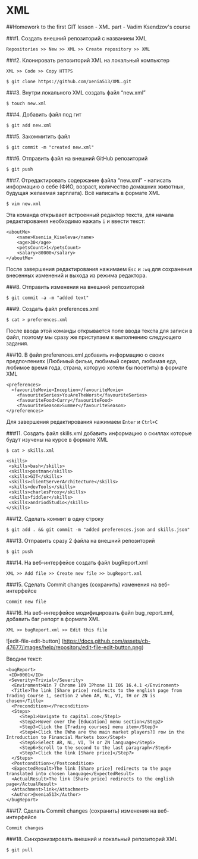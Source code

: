 # XML

##Homework to the first GIT lesson - XML part - Vadim Ksendzov's course

###1. Создать внешний репозиторий c названием XML

    Repositories >> New >> XML >> Create repository >> XML

###2. Клонировать репозиторий XML на локальный компьютер

    XML >> Code >> Copy HTTPS

    $ git clone https://github.com/xenia513/XML.git

###3. Внутри локального XML создать файл “new.xml”

    $ touch new.xml

###4. Добавить файл под гит

    $ git add new.xml

###5. Закоммитить файл

    $ git commit -m "created new.xml"

###6. Отправить файл на внешний GitHub репозиторий

    $ git push

###7. Отредактировать содержание файла “new.xml” - написать информацию о себе (ФИО, возраст, количество домашних животных, будущая желаемая зарплата). Всё написать в формате XML

    $ vim new.xml

Эта команда открывает встроенный редактор текста, для начала редактирования необходимо нажать `i` и ввести текст:
    
    <aboutMe>
	    <name>Kseniia_Kiseleva</name>
	    <age>30</age>
	    <petsCount>1</petsCount>
	    <salary>80000</salary>
    </aboutMe>

После завершения редактирования нажимаем `Esc` и `:wq` для сохранения внесенных изменений и выхода из режима редактора.

###8. Отправить изменения на внешний репозиторий

    $ git commit -a -m "added text"

###9. Создать файл preferences.xml

    $ cat > preferences.xml
    
После ввода этой команды открывается поле ввода текста для записи в файл, поэтому мы сразу же приступаем к выполнению следующего задания.

###10. В файл preferences.xml добавить информацию о своих предпочтениях (Любимый фильм, любимый сериал, любимая еда, любимое время года, стрaна, которую хотели бы посетить) в формате XML

    <preferences>
      <favouriteMovie>Inception</favouriteMovie>
    	<favouriteSeries>YouAreTheWorst</favouriteSeries>
    	<favouriteFood>Curry</favouriteFood>
    	<favouriteSeason>Summer</favouriteSeason>
    </preferences>

Для завершения редактирования нажимаем `Enter` и `Ctrl+C`

###11. Создать файл skills.xml добавить информацию о скиллах которые будут изучены на курсе в формате XML

    $ cat > skills.xml

    <skills>
     <skills>bash</skills>
     <skills>postman</skills>
     <skills>GIT</skills>
     <skills>clientServerArchitecture</skills>
     <skills>devTools</skills>
     <skills>charlesProxy</skills>
     <skills>fiddler</skills>
     <skills>andriodStudio</skills>
    </skills>


###12. Сделать коммит в одну строку

    $ git add . && git commit -m "added preferences.json and skills.json"

###13. Отправить сразу 2 файла на внешний репозиторий

    $ git push

###14. На веб-интерфейсе создать файл bugReport.xml

    XML >> Add file >> Create new file >> bugReport.xml

###15. Сделать Commit changes (сохранить) изменения на веб-интерфейсе

    Commit new file 

###16. На веб-интерфейсе модифицировать файл bug_report.xml, добавить баг репорт в формате XML

    XML >> bugReport.xml >> Edit this file

![edit-file-edit-button]
(https://docs.github.com/assets/cb-47677/images/help/repository/edit-file-edit-button.png)

Вводим текст: 

    <bugReport>
     <ID>0001</ID>
     <Severity>Trivial</Severity>
      <Enviroment>Win 7 Chrome 109 IPhone 11 IOS 16.4.1 </Enviroment>
      <Title>The link [Share price] redirects to the english page from Trading Course 1, section 2 when AR, NL, VI, TH or ZN is chosen</Title>
      <Precondition></Precondition>
      <Steps>
         <Step1>Navigate to capital.com</Step1>
         <Step2>Hover over the [Education] menu section</Step2>
         <Step3>Click the [Trading сourses] menu item</Step3>
         <Step4>Click the [Who are the main market players?] row in the Introduction to Financial Markets box</Step4>
         <Step5>Select AR, NL, VI, TH or ZN language</Step5>
         <Step6>Scroll to the second to the last paragraph</Step6>
         <Step7>Click the link [Share price]</Step7>
      </Steps>
      <Postcondition></Postcondition>
      <ExpectedResult>The link [Share price] redirects to the page translated into chosen language</ExpectedResult>
      <ActualResult>The link [Share price] redirects to the english page</ActualResult>
      <Attachment>link</Attachment>
      <Author>@xenia513</Author>
    </bugReport>

###17. Сделать Commit changes (сохранить) изменения на веб-интерфейсе

    Commit changes

###18. Синхронизировать внешний и локальный репозиторий XML

    $ git pull
